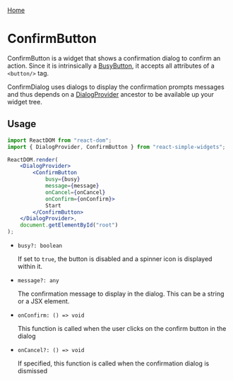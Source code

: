 [Home](../../README.md)

# ConfirmButton

ConfirmButton is a widget that shows a confirmation dialog to confirm an action. Since it is intrinsically a [BusyButton](../busy-button/busy-button.md), it accepts all attributes of a `<button/>` tag.

ConfirmDialog uses dialogs to display the confirmation prompts messages and thus depends on a [DialogProvider](../../dialog-provider/dialog-provider-usage.md) ancestor to be available up your widget tree.

## Usage

```jsx
import ReactDOM from "react-dom";
import { DialogProvider, ConfirmButton } from "react-simple-widgets";

ReactDOM.render(
    <DialogProvider>
        <ConfirmButton
            busy={busy}
            message={message}
            onCancel={onCancel}
            onConfirm={onConfirm}>
            Start
        </ConfirmButton>
    </DialogProvider>,
    document.getElementById("root")
);
```

-   `busy?: boolean`

    If set to `true`, the button is disabled and a spinner icon is displayed within it.
    
-   `message?: any`

    The confirmation message to display in the dialog. This can be a string or a JSX element.

-   `onConfirm: () => void`

    This function is called when the user clicks on the confirm button in the dialog

-   `onCancel?: () => void`

    If specified, this function is called when the confirmation dialog is dismissed
